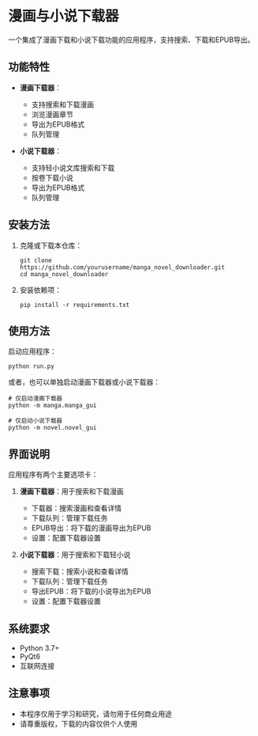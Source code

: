 # 漫画与小说下载器

一个集成了漫画下载和小说下载功能的应用程序，支持搜索、下载和EPUB导出。

## 功能特性

- **漫画下载器**：
  - 支持搜索和下载漫画
  - 浏览漫画章节
  - 导出为EPUB格式
  - 队列管理

- **小说下载器**：
  - 支持轻小说文库搜索和下载
  - 按卷下载小说
  - 导出为EPUB格式
  - 队列管理

## 安装方法

1. 克隆或下载本仓库：
   ```
   git clone https://github.com/yourusername/manga_novel_downloader.git
   cd manga_novel_downloader
   ```

2. 安装依赖项：
   ```
   pip install -r requirements.txt
   ```

## 使用方法

启动应用程序：
```
python run.py
```

或者，也可以单独启动漫画下载器或小说下载器：
```
# 仅启动漫画下载器
python -m manga.manga_gui

# 仅启动小说下载器
python -m novel.novel_gui
```

## 界面说明

应用程序有两个主要选项卡：

1. **漫画下载器**：用于搜索和下载漫画
   - 下载器：搜索漫画和查看详情
   - 下载队列：管理下载任务
   - EPUB导出：将下载的漫画导出为EPUB
   - 设置：配置下载器设置

2. **小说下载器**：用于搜索和下载轻小说
   - 搜索下载：搜索小说和查看详情
   - 下载队列：管理下载任务
   - 导出EPUB：将下载的小说导出为EPUB
   - 设置：配置下载器设置

## 系统要求

- Python 3.7+
- PyQt6
- 互联网连接

## 注意事项

- 本程序仅用于学习和研究，请勿用于任何商业用途
- 请尊重版权，下载的内容仅供个人使用
